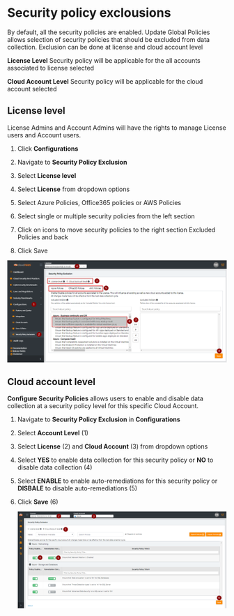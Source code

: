 # Security policy exclousions
By default, all the security policies are enabled. Update Global Policies allows selection of security policies that should be excluded from data collection. Exclusion can be done at license and cloud account level

**License Level** Security policy will be applicable for the all accounts associated to license selected

**Cloud Account Level** Security policy will be applicable for the cloud account selected



## License level 

License Admins and Account Admins will have the rights to manage License users and Account users.

1. Click **Configurations**

2. Navigate to **Security Policy Exclusion** 

3. Select **License level**

4. Select **License** from dropdown options

5. Select Azure Policies, Office365 policies or AWS Policies

6. Select single or multiple security policies from the left section

7. Click on icons to move security policies to the right section Excluded
    Policies and back

8. Click Save
	
![Update_Global_Policies](.././images/administratorGuide/Update_Global_Policies.png#thumbnail)


## Cloud account level 

**Configure Security Policies** allows users to enable and disable data
collection at a security policy level for this specific Cloud Account.

1.  Navigate to **Security Policy Exclusion** in **Configurations**

2.  Select **Account Level** (1)

3.  Select **License** (2) and **Cloud Account** (3) from dropdown options 

3.  Select **YES** to enable data collection for this security policy or **NO**
    to disable data collection (4)

4.  Select **ENABLE** to enable auto-remediations for this security policy or
    **DISBALE** to disable auto-remediations (5)

5. Click **Save** (6)
	
    ![Manage Accounts](.././images/administratorGuide/Policy_Configurations.png#thumbnail)



